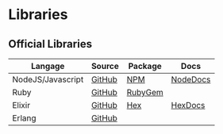 # Libraries

## Official Libraries

Langage               | Source                  | Package                  | Docs
--------------------- | ----------------------- | ------------------------ | -------------------
NodeJS/Javascript     | [GitHub][node-source]   | [NPM][node-package]      | [NodeDocs][node-docs]
Ruby                  | [GitHub][ruby-source]   | [RubyGem][ruby-package]  |
Elixir                | [GitHub][elixir-source] | [Hex][elixir-package]    | [HexDocs][elixir-docs]
Erlang                | [GitHub][erlang-source] |                          |


[node-source]: https://github.com/Tagplay/node-tagplay-api
[node-package]: https://github.com/Tagplay/ruby-tagplay-api
[node-docs]: https://github.com/Tagplay/ruby-tagplay-api

[ruby-source]: https://github.com/Tagplay/ruby-tagplay-api
[ruby-package]: https://rubygems.org/gems/tagplay-api

[elixir-source]: https://github.com/Tagplay/ruby-tagplay-api
[elixir-package]: https://hex.pm/packages/tagplay-api
[elixir-docs]: https://hexdocs.pm/tagplay-api

[erlang-source]: https://github.com/Tagplay/erlang-tagplay-api
